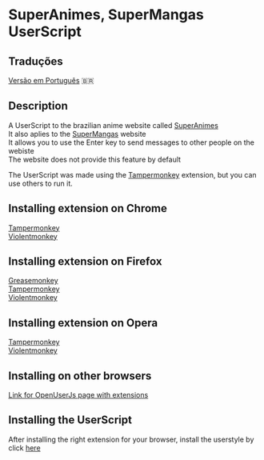 # SuperAnimes, SuperMangas UserScript

## Traduções
[Versão em Português](./README-PT.md) 🇧🇷

## Description
A UserScript to the brazilian anime website called [SuperAnimes](https://www.superanimes.org/)<br>
It also aplies to the [SuperMangas](https://www.supermangas.site/) website<br>
It allows you to use the Enter key to send messages to other people on the webiste<br>
The website does not provide this feature by default<br>

The UserScript was made using the [Tampermonkey](https://www.tampermonkey.net/) extension, but you can use others to run it.

## Installing extension on Chrome
[Tampermonkey](https://www.tampermonkey.net/)<br>
[Violentmonkey](https://chrome.google.com/webstore/detail/violentmonkey/jinjaccalgkegednnccohejagnlnfdag)<br>

## Installing extension on Firefox
[Greasemonkey](https://openuserjs.org/about/Greasemonkey-for-Firefox)<br>
[Tampermonkey](https://openuserjs.org/about/Tampermonkey-for-Firefox)<br>
[Violentmonkey](https://openuserjs.org/about/Violentmonkey-for-Firefox)<br>

## Installing extension on Opera
[Tampermonkey](https://openuserjs.org/about/Tampermonkey-for-Opera)<br>
[Violentmonkey](https://openuserjs.org/about/Violentmonkey-for-Opera)<br>

## Installing on other browsers
[Link for OpenUserJs page with extensions](https://openuserjs.org/about/Userscript-Beginners-HOWTO)<br>

## Installing the UserScript
After installing the right extension for your browser, install the userstyle by click [here](https://github.com/stake2/sa-style/raw/master/sa-style.user.css)<br>
